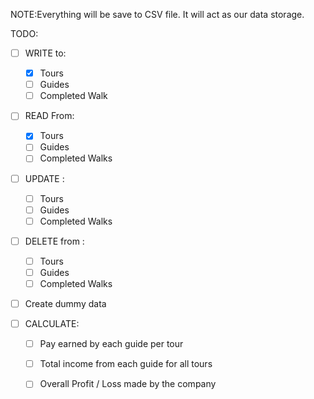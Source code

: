 NOTE:Everything will be save to CSV file. It will act as our data storage.

TODO: 
 - [ ] WRITE to:
	- [x] Tours
	- [ ] Guides
	- [ ] Completed Walk

- [ ] READ From:
	- [x] Tours
	- [ ] Guides
	- [ ] Completed Walks

- [ ] UPDATE :
	- [ ] Tours
	- [ ] Guides
	- [ ] Completed Walks

- [ ] DELETE from :
	- [ ] Tours
	- [ ] Guides
	- [ ] Completed Walks

- [ ] Create dummy data

- [ ] CALCULATE:
    - [ ] Pay earned by each guide per tour
	- [ ] Total income from each guide for all tours
	- [ ] Overall Profit / Loss made by the company

